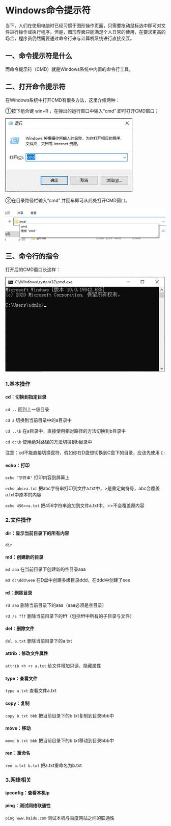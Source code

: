 # Windows命令提示符

当下，人们在使用电脑时已经习惯于图形操作页面，只需要拖动鼠标选中即可对文件进行操作或执行程序。但是，图形界面只能满足个人日常的使用，在要求更高的场合，程序员仍然需要通过命令行来与计算机系统进行直接交互。

## 一、命令提示符是什么

而命令提示符（CMD）就是Windows系统中内置的命令行工具。

## 二、打开命令提示符

在Windows系统中打开CMD有很多方法，这里介绍两种：

①按下组合键 win+R ，在弹出的运行窗口中输入“cmd” 即可打开CMD窗口；

![1735203008330](image/windows命令提示符/1735203008330.png)

②在目录路径栏输入“cmd” 并回车即可从此处打开CMD窗口。

![1735203095979](image/windows命令提示符/1735203095979.png)

## 三、命令行的指令

打开后的CMD窗口长这样：

![1735203206287](image/windows命令提示符/1735203206287.png)

### 1.基本操作

#### cd：切换到指定目录

 `cd ..` 回到上一级目录

`cd a` 切换到当前目录中的a目录中

`cd ..\b` 在a目录中，直接使用相对路径的方法切换到b目录中

`cd d:\b` 使用绝对路径的方法切换到b目录中

注意：cd不能直接切换盘符，假如你在D盘想切换到C盘下的目录，应该先使用 `C:`

#### echo：打印

`echo "字符串"` 打印内容到屏幕上

`echo abc>a.txt` 把abc字符串打印到文件a.txt中，>是重定向符号，abc会覆盖a.txt中原本的内容

`echo 456>>a.txt` 把456字符串追加到文件a.txt中，>>不会覆盖原内容

### 2.文件操作

#### dir：显示当前目录下的所有内容

`dir`

#### md：创建新的目录

`md aaa` 在当前目录下创建新的空目录aaa

`md d:\ddd\eee` 在D盘中创建多级目录ddd，在ddd中创建了eee

#### rd：删除目录

`rd aaa` 删除当前目录下的aaa（aaa必须是空目录）

`rd /s fff` 删除当前目录下的fff（包括fff中所有的子目录与文件）

#### del：删除文件

`del a.txt` 删除当前目录下的a.txt

#### attrib：修改文件属性

`attrib +h +r a.txt` 给文件增加只读、隐藏属性

#### type：查看文件

`type a.txt` 查看文件a.txt

#### copy：复制

`copy b.txt bbb` 把当前目录下的b.txt复制到目录bbb中

#### move：移动

`move b.txt bbb` 把当前目录下的b.txt移动到目录bbb中

#### ren：重命名

`ren a.txt b.txt` 把a.txt重命名为b.txt

### 3.网络相关

#### ipconfig：查看本机ip

#### ping：测试网络联通性

`ping www.baidu.com` 测试本机与百度网站之间的联通性

